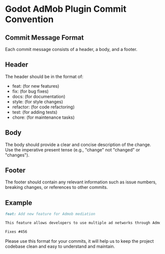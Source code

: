 # Godot AdMob Plugin Commit Convention
## Commit Message Format
Each commit message consists of a header, a body, and a footer.

## Header
The header should be in the format of:

- feat: (for new features)
- fix: (for bug fixes)
- docs: (for documentation)
- style: (for style changes)
- refactor: (for code refactoring)
- test: (for adding tests)
- chore: (for maintenance tasks)

## Body
The body should provide a clear and concise description of the change. Use the imperative present tense (e.g., "change" not "changed" or "changes").

## Footer
The footer should contain any relevant information such as issue numbers, breaking changes, or references to other commits.

## Example
```md
feat: Add new feature for Admob mediation

This feature allows developers to use multiple ad networks through Admob SDK. It also includes a banner and interstitial ad support.

Fixes #456
```

Please use this format for your commits, it will help us to keep the project codebase clean and easy to understand and maintain.